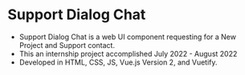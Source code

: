 # Support Dialog Chat
- Support Dialog Chat is a web UI component requesting for a New Project and Support contact.
- This an internship project accomplished July 2022 - August 2022
- Developed in HTML, CSS, JS, Vue.js Version 2, and Vuetify.
